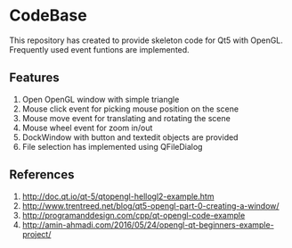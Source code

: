 # CodeBase
This repository has created to provide skeleton code for Qt5 with OpenGL.  
Frequently used event funtions are implemented.

## Features
1. Open OpenGL window with simple triangle
2. Mouse click event for picking mouse position on the scene
3. Mouse move event for translating and rotating the scene
4. Mouse wheel event for zoom in/out
5. DockWindow with button and textedit objects are provided
6. File selection has implemented using QFileDialog

## References
1. <http://doc.qt.io/qt-5/qtopengl-hellogl2-example.htm>
2. <http://www.trentreed.net/blog/qt5-opengl-part-0-creating-a-window/>
3. <http://programanddesign.com/cpp/qt-opengl-code-example>
4. <http://amin-ahmadi.com/2016/05/24/opengl-qt-beginners-example-project/>
